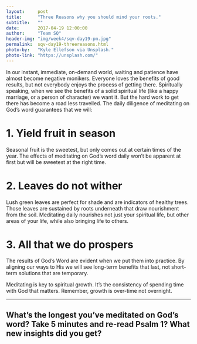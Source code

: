 ```yaml
---
layout:     post
title:      "Three Reasons why you should mind your roots."
subtitle:   ""
date:       2017-04-19 12:00:00
author:     "Team SQ"
header-img: "img/week4/sqv-day19-pm.jpg"
permalink:  sqv-day19-threereasons.html
photo-by:   "Kyle Ellefson via Unsplash."
photo-link: "https://unsplash.com/"
---
```


<p>In our instant, immediate, on-demand world, waiting and patience have almost become negative monikers. Everyone loves the benefits of good results, but not everybody enjoys the process of getting there. Spiritually speaking, when we see the benefits of a solid spiritual life (like a happy marriage, or a person of character) we want it. But the hard work to get there has become a road less travelled. The daily diligence of meditating on God’s word guarantees that we will:</p>

<h1>1. Yield fruit in season</h1>
<p>Seasonal fruit is the sweetest, but only comes out at certain times of the year. The effects of meditating on God’s word daily won’t be apparent at first but will be sweetest at the right time.</p>

<h1>2. Leaves do not wither</h1>
<p>Lush green leaves are perfect for shade and are indicators of healthy trees. Those leaves are sustained by roots underneath that draw nourishment from the soil. Meditating daily nourishes not just your spiritual life, but other areas of your life, while also bringing life to others.</p>

<h1>3. All that we do prospers</h1>
<p>The results of God’s Word are evident when we put them into practice. By aligning our ways to His we will see long-term benefits that last, not short-term solutions that are temporary.</p>

<p>Meditating is key to spiritual growth. It’s the consistency of spending time with God that matters. Remember, growth is over-time not overnight.</p>

<hr>

<h2 class="section-heading">What’s the longest you’ve meditated on God’s word? Take 5 minutes and re-read Psalm 1? What new insights did you get?</h2>